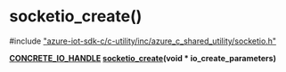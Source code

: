 # socketio_create()

\#include ["azure-iot-sdk-c/c-utility/inc/azure_c_shared_utility/socketio.h"](../iot-c-ref-socketio-h.md)  

**[CONCRETE_IO_HANDLE](#xio_8h_1aa71532538adc618acbebd20396c0f83f) [socketio_create](#socketio_8h_1a754f1e909c69e38bc26f48e188d364fb)(void * io_create_parameters)**

